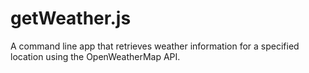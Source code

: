 # getWeather.js
A command line app that retrieves weather information for a specified location using the OpenWeatherMap API.
